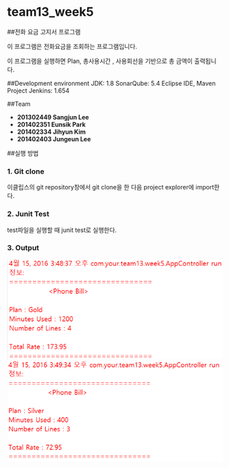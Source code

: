 # team13_week5

##전화 요금 고지서 프로그램

이 프로그램은 전화요금을 조회하는 프로그램입니다. 

이 프로그램을 실행하면 Plan, 총사용시간 , 사용회선을 기반으로 총 금액이 출력됩니다.

##Development environment
JDK: 1.8
SonarQube: 5.4
Eclipse IDE, Maven Project
Jenkins: 1.654

##Team
 - **201302449 Sangjun Lee**
 - **201402351 Eunsik Park**
 - **201402334 Jihyun Kim**
 - **201402403 Jungeun Lee**
 
##실행 방법

### 1. Git clone 
 이클립스의 git repository창에서 git clone을 한 다음 project explorer에 import한다.

### 2. Junit Test 
 test파일을 실행할 때 junit test로 실행한다.
 
### 3. Output
![IMG0](./img/output.png)
![IMG1](./img/output1.png)